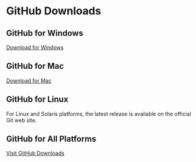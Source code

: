 # GitHub Downloads

## GitHub for Windows
[Download for Windows](https://windows.github.com)

## GitHub for Mac
[Download for Mac](https://mac.github.com)

## GitHub for Linux
For Linux and Solaris platforms, the latest release is available on
the official Git web site.

## GitHub for All Platforms
[Visit GitHub Downloads](http://git-scm.com)


